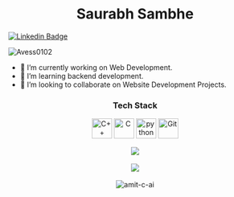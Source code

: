 <h1 align="center">Saurabh Sambhe</h1>

[![Linkedin Badge](https://img.shields.io/badge/Saurabh-Sambhe-blue?style=flat-square&logo=linkedin)](https://www.linkedin.com/in/saurabh-sambhe-4a0905143/)

<p align="left"> <img src="https://komarev.com/ghpvc/?username=Avess0102&label=Profile%20views&color=0e75b6&style=flat" alt="Avess0102" /> </p>

- 🔭 I’m currently working on Web Development.
- 🌱 I’m learning backend development.
- 👯 I’m looking to collaborate on Website Development Projects.
  
<h3 align="center"> Tech Stack </h3>
<p align="center">
<img src="https://raw.githubusercontent.com/gilbarbara/logos/master/logos/c-plusplus.svg" alt="C++" width="40" height="40"/> 
<img src="https://raw.githubusercontent.com/gilbarbara/logos/master/logos/c.svg" alt="C" width="40" height="40"/> 
<img src="https://github.com/gilbarbara/logos/blob/master/logos/python.svg" alt="python" width="40" height="40"/> 
<img src="https://raw.githubusercontent.com/gilbarbara/logos/master/logos/git-icon.svg" alt="Git" width="40" height="40"/>
</p>


<p align="center">
  <img  src="https://github-readme-stats.vercel.app/api?username=Avess0102&show_icons=true&&theme=dark&&hide_border=false&&count_private=true&include_all_commits=true)](https://github.com/anuraghazra/github-readme-stats" />
  <br><br>
  <img  src="https://github-readme-streak-stats.herokuapp.com/?user=Avess0102&&hide_border=false&&theme=dark&&show_icons=true" />
  <br><br>
  <img src="https://github-readme-stats.vercel.app/api/top-langs?username=Avess0102&show_icons=true&locale=en&layout=compact&theme=dark" alt="amit-c-ai" />
</p>
